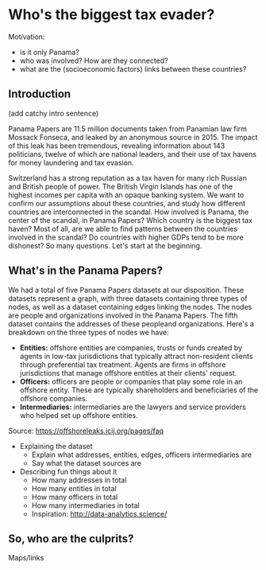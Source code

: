 # Who's the biggest tax evader?

Motivation:

- is it only Panama?
- who was involved? How are they connected?
- what are the (socioeconomic factors) links between these countries?

## Introduction

(add catchy intro sentence)

Panama Papers are 11.5 million documents taken from Panamian law firm Mossack Fonseca, and leaked by an anonymous source in 2015. The impact of this leak has been tremendous, revealing information about 143 politicians, twelve of which are national leaders, and their use of tax havens for money laundering and tax evasion.

Switzerland has a strong reputation as a tax haven for many rich Russian and British people of power. The British Virgin Islands has one of the highest incomes per capita with an opaque banking system. We want to confirm our assumptions about these countries, and study how different countries are interconnected in the scandal. How involved is Panama, the center of the scandal, in Panama Papers? Which country is the biggest tax haven? Most of all, are we able to find patterns between the countries involved in the scandal? Do countries with higher GDPs tend to be more dishonest? So many questions. Let's start at the beginning.

## What's in the Panama Papers?

We had a total of five Panama Papers datasets at our disposition. These datasets represent a graph, with three datasets containing three types of nodes, as well as a dataset containing edges linking the nodes. The nodes are people and organizations involved in the Panama Papers. The fifth dataset contains the addresses of these peopleand organizations. Here's a breakdown on the three types of nodes we have:

- **Entities:** offshore entities are companies, trusts or funds created by agents in low-tax jurisdictions that typically attract non-resident clients through preferential tax treatment. Agents are firms in offshore jurisdictions that manage offshore entities at their clients' request.
- **Officers:** officers are people or companies that play some role in an offshore entity. These are typically shareholders and beneficiaries of the offshore companies.
- **Intermediaries:** intermediaries are the lawyers and service providers who helped set up offshore entities.

Source: https://offshoreleaks.icij.org/pages/faq





- Explaining the dataset
  - Explain what addresses, entities, edges, officers intermediaries are
  - Say what the dataset sources are
- Describing fun things about it
  - How many addresses in total
  - How many entities in total
  - How many officers in total
  - How many intermediaries in total
  - Inspiration: http://data-analytics.science/

## So, who are the culprits?

Maps/links


